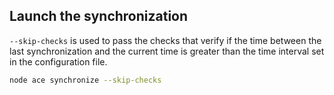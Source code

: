 ## Launch the synchronization


``--skip-checks`` is used to pass the checks that verify if the time between the last synchronization and the current time is greater than the time interval set in the configuration file.

```bash
node ace synchronize --skip-checks
```
